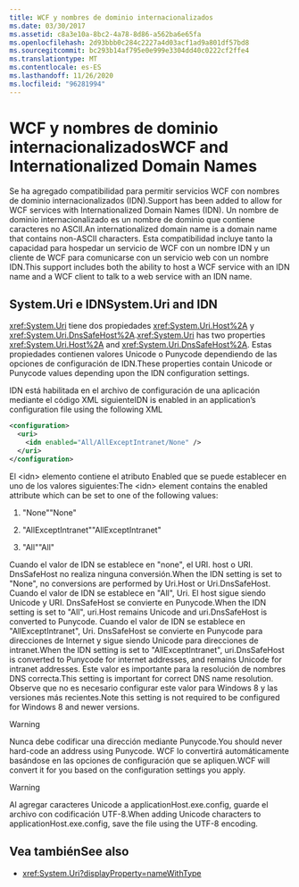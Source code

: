 ```yaml
---
title: WCF y nombres de dominio internacionalizados
ms.date: 03/30/2017
ms.assetid: c8a3e10a-8bc2-4a78-8d86-a562ba6e65fa
ms.openlocfilehash: 2d93bbb0c284c2227a4d03acf1ad9a801df57bd8
ms.sourcegitcommit: bc293b14af795e0e999e3304dd40c0222cf2ffe4
ms.translationtype: MT
ms.contentlocale: es-ES
ms.lasthandoff: 11/26/2020
ms.locfileid: "96281994"
---
```

# <a name="wcf-and-internationalized-domain-names"></a><span data-ttu-id="bac5d-102">WCF y nombres de dominio internacionalizados</span><span class="sxs-lookup"><span data-stu-id="bac5d-102">WCF and Internationalized Domain Names</span></span>

<span data-ttu-id="bac5d-103">Se ha agregado compatibilidad para permitir servicios WCF con nombres de dominio internacionalizados (IDN).</span><span class="sxs-lookup"><span data-stu-id="bac5d-103">Support has been added to allow for WCF services with Internationalized Domain Names (IDN).</span></span> <span data-ttu-id="bac5d-104">Un nombre de dominio internacionalizado es un nombre de dominio que contiene caracteres no ASCII.</span><span class="sxs-lookup"><span data-stu-id="bac5d-104">An internationalized domain name is a domain name that contains non-ASCII characters.</span></span> <span data-ttu-id="bac5d-105">Esta compatibilidad incluye tanto la capacidad para hospedar un servicio de WCF con un nombre IDN y un cliente de WCF para comunicarse con un servicio web con un nombre IDN.</span><span class="sxs-lookup"><span data-stu-id="bac5d-105">This support includes both the ability to host a WCF service with an IDN name and a WCF client to talk to a web service with an IDN name.</span></span>  
  
## <a name="systemuri-and-idn"></a><span data-ttu-id="bac5d-106">System.Uri e IDN</span><span class="sxs-lookup"><span data-stu-id="bac5d-106">System.Uri and IDN</span></span>  

 <span data-ttu-id="bac5d-107"><xref:System.Uri> tiene dos propiedades <xref:System.Uri.Host%2A> y <xref:System.Uri.DnsSafeHost%2A>.</span><span class="sxs-lookup"><span data-stu-id="bac5d-107"><xref:System.Uri> has two properties <xref:System.Uri.Host%2A> and <xref:System.Uri.DnsSafeHost%2A>.</span></span> <span data-ttu-id="bac5d-108">Estas propiedades contienen valores Unicode o Punycode dependiendo de las opciones de configuración de IDN.</span><span class="sxs-lookup"><span data-stu-id="bac5d-108">These properties contain Unicode or Punycode values depending upon the IDN configuration settings.</span></span>  
  
 <span data-ttu-id="bac5d-109">IDN está habilitada en el archivo de configuración de una aplicación mediante el código XML siguiente</span><span class="sxs-lookup"><span data-stu-id="bac5d-109">IDN is enabled in an application’s configuration file using the following XML</span></span>  
  
```xml  
<configuration>  
  <uri>  
    <idn enabled="All/AllExceptIntranet/None" />  
  </uri>  
</configuration>  
```  
  
 <span data-ttu-id="bac5d-110">El \<idn> elemento contiene el atributo Enabled que se puede establecer en uno de los valores siguientes:</span><span class="sxs-lookup"><span data-stu-id="bac5d-110">The \<idn> element contains the enabled attribute which can be set to one of the following values:</span></span>  
  
1. <span data-ttu-id="bac5d-111">"None"</span><span class="sxs-lookup"><span data-stu-id="bac5d-111">"None"</span></span>  
  
2. <span data-ttu-id="bac5d-112">"AllExceptIntranet"</span><span class="sxs-lookup"><span data-stu-id="bac5d-112">"AllExceptIntranet"</span></span>  
  
3. <span data-ttu-id="bac5d-113">"All"</span><span class="sxs-lookup"><span data-stu-id="bac5d-113">"All"</span></span>  
  
 <span data-ttu-id="bac5d-114">Cuando el valor de IDN se establece en "none", el URI. host o URI. DnsSafeHost no realiza ninguna conversión.</span><span class="sxs-lookup"><span data-stu-id="bac5d-114">When the IDN setting is set to "None", no conversions are performed by Uri.Host or Uri.DnsSafeHost.</span></span> <span data-ttu-id="bac5d-115">Cuando el valor de IDN se establece en "All", Uri. El host sigue siendo Unicode y URI. DnsSafeHost se convierte en Punycode.</span><span class="sxs-lookup"><span data-stu-id="bac5d-115">When the IDN setting is set to "All", uri.Host remains Unicode and uri.DnsSafeHost is converted to Punycode.</span></span> <span data-ttu-id="bac5d-116">Cuando el valor de IDN se establece en "AllExceptIntranet", Uri. DnsSafeHost se convierte en Punycode para direcciones de Internet y sigue siendo Unicode para direcciones de intranet.</span><span class="sxs-lookup"><span data-stu-id="bac5d-116">When the IDN setting is set to "AllExceptIntranet", uri.DnsSafeHost is converted to Punycode for internet addresses, and remains Unicode for intranet addresses.</span></span> <span data-ttu-id="bac5d-117">Este valor es importante para la resolución de nombres DNS correcta.</span><span class="sxs-lookup"><span data-stu-id="bac5d-117">This setting is important for correct DNS name resolution.</span></span> <span data-ttu-id="bac5d-118">Observe que no es necesario configurar este valor para Windows 8 y las versiones más recientes.</span><span class="sxs-lookup"><span data-stu-id="bac5d-118">Note this setting is not required to be configured for Windows 8 and newer versions.</span></span>  
  
> [!WARNING]
> <span data-ttu-id="bac5d-119">Nunca debe codificar una dirección mediante Punycode.</span><span class="sxs-lookup"><span data-stu-id="bac5d-119">You should never hard-code an address using Punycode.</span></span> <span data-ttu-id="bac5d-120">WCF lo convertirá automáticamente basándose en las opciones de configuración que se apliquen.</span><span class="sxs-lookup"><span data-stu-id="bac5d-120">WCF will convert it for you based on the configuration settings you apply.</span></span>  
  
> [!WARNING]
> <span data-ttu-id="bac5d-121">Al agregar caracteres Unicode a applicationHost.exe.config, guarde el archivo con codificación UTF-8.</span><span class="sxs-lookup"><span data-stu-id="bac5d-121">When adding Unicode characters to applicationHost.exe.config, save the file using the UTF-8 encoding.</span></span>  
  
## <a name="see-also"></a><span data-ttu-id="bac5d-122">Vea también</span><span class="sxs-lookup"><span data-stu-id="bac5d-122">See also</span></span>

- <xref:System.Uri?displayProperty=nameWithType>
